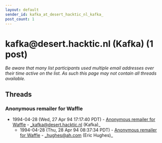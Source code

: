 ```yaml
---
layout: default
sender_id: kafka_at_desert_hacktic_nl_kafka_
post_count: 1
---
```


# kafka<span>@</span>desert.hacktic.nl (Kafka) (1 post)

_Be aware that many list participants used multiple email addresses over their time active on the list. As such this page may not contain all threads available._

## Threads

### Anonymous remailer for Waffle
+ 1994-04-28 (Wed, 27 Apr 94 17:17:40 PDT) - [Anonymous remailer for Waffle](/archive/1994/04/3d0fcd46f4f5289f1a934dde28a869c5e4521712dffecd574838156ef9e3b871) - _kafka@desert.hacktic.nl (Kafka)_
  + 1994-04-28 (Thu, 28 Apr 94 08:37:34 PDT) - [Anonymous remailer for Waffle](/archive/1994/04/3c06242475293d3db9ee2b9745e6fc304e060a87a4843911418df0776ee88a39) - _hughes@ah.com (Eric Hughes)_

